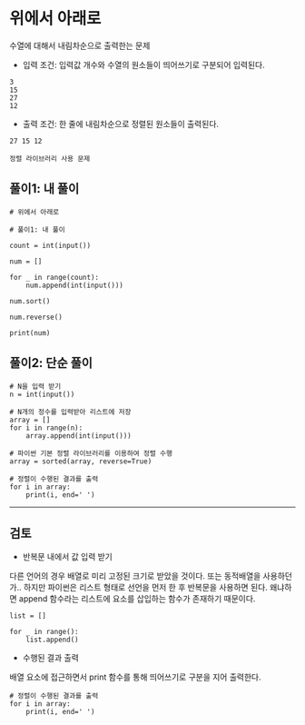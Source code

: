 # 위에서 아래로

수열에 대해서 내림차순으로 출력한는 문제

* 입력 조건: 입력값 개수와 수열의 원소들이 띄어쓰기로 구분되어 입력된다.
~~~
3
15
27
12
~~~

* 출력 조건: 한 줄에 내림차순으로 정렬된 원소들이 출력된다.
~~~
27 15 12
~~~

~~~
정렬 라이브러리 사용 문제
~~~

## 풀이1: 내 풀이

~~~
# 위에서 아래로

# 풀이1: 내 풀이

count = int(input())

num = []

for _ in range(count):
    num.append(int(input()))

num.sort()

num.reverse()

print(num)
~~~

## 풀이2: 단순 풀이

~~~
# N을 입력 받기
n = int(input())

# N개의 정수를 입력받아 리스트에 저장
array = []
for i in range(n):
    array.append(int(input()))
    
# 파이썬 기본 정렬 라이브러리를 이용하여 정렬 수행
array = sorted(array, reverse=True)

# 정렬이 수행된 결과를 출력
for i in array:
    print(i, end=' ')
~~~

---

## 검토

* 반복문 내에서 값 입력 받기

다른 언어의 경우 배열로 미리 고정된 크기로 받았을 것이다. 또는 동적배열을 사용하던가.. 하지만 파이썬은 리스트 형태로 선언을 먼저 한 후 반복문을 사용하면 된다. 왜냐하면 append 함수라는 리스트에 요소를 삽입하는 함수가 존재하기 때문이다.

~~~
list = []

for _ in range():
    list.append()
~~~

* 수행된 결과 출력

배열 요소에 접근하면서 print 함수를 통해 띄어쓰기로 구분을 지어 출력한다. 
~~~
# 정렬이 수행된 결과를 출력
for i in array:
    print(i, end=' ')
~~~